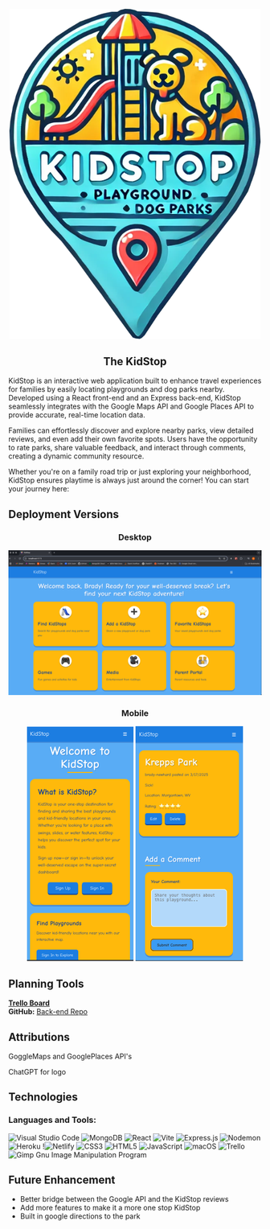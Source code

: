 <p align="center">
  <img src="./public/images/KidStop-logo.png" alt="Logo" width="500">
</p>
<h2 align="center">The KidStop</h2>

<p>KidStop is an interactive web application built to enhance travel experiences for families by easily locating playgrounds and dog parks nearby. Developed using a React front-end and an Express back-end, KidStop seamlessly integrates with the Google Maps API and Google Places API to provide accurate, real-time location data.

Families can effortlessly discover and explore nearby parks, view detailed reviews, and even add their own favorite spots. Users have the opportunity to rate parks, share valuable feedback, and interact through comments, creating a dynamic community resource.

Whether you're on a family road trip or just exploring your neighborhood, KidStop ensures playtime is always just around the corner! You can start your journey here:<p>
<!-- <p align="center">
https://the-craft-beer-collective-30d7183bcd5d.herokuapp.com/
</p> -->

## Deployment Versions
<h3 align="center">Desktop</h3>
<div align="center">
    <img src="./public/images/Desktop.png" alt="Image of the desktop sign in page" />
</div>

<h3 align="center">Mobile</h3>
<div align="center">
    <img src="./public/images/Mobile-dashboard.png" alt="Image of the mobile welcome page" />
    <img src="./public/images/Mobile.png" alt="Image of the mobile add playground page" />
</div>

## Planning Tools
**[Trello Board](https://trello.com/invite/b/67ce6f030054d892a7086735/ATTI46aadff10dd3dcccae6f7826baa630140C1CAB89/Unit%203%20Project%20-%20KidStop)**  
**GitHub:** [Back-end Repo](https://github.com/brady-newhard/kidstop-back-end)  

## Attributions
GoggleMaps and GooglePlaces API's

ChatGPT for logo

## Technologies
<h3 align="left">Languages and Tools:</h3>

![Visual Studio Code](https://img.shields.io/badge/Visual%20Studio%20Code-0078d7.svg?style=for-the-badge&logo=visual-studio-code&logoColor=white)
![MongoDB](https://img.shields.io/badge/MongoDB-%234ea94b.svg?style=for-the-badge&logo=mongodb&logoColor=white)
![React](https://img.shields.io/badge/react-%2320232a.svg?style=for-the-badge&logo=react&logoColor=%2361DAFB)
![Vite](https://img.shields.io/badge/vite-%23646CFF.svg?style=for-the-badge&logo=vite&logoColor=white)
![Express.js](https://img.shields.io/badge/express.js-%23404d59.svg?style=for-the-badge&logo=express&logoColor=%2361DAFB)
![Nodemon](https://img.shields.io/badge/NODEMON-%23323330.svg?style=for-the-badge&logo=nodemon&logoColor=%BBDEAD)
![Heroku](https://img.shields.io/badge/heroku-%23430098.svg?style=for-the-badge&logo=heroku&logoColor=white)
!![Netlify](https://img.shields.io/badge/netlify-%23000000.svg?style=for-the-badge&logo=netlify&logoColor=#00C7B7)
![CSS3](https://img.shields.io/badge/css3-%231572B6.svg?style=for-the-badge&logo=css3&logoColor=white)
![HTML5](https://img.shields.io/badge/html5-%23E34F26.svg?style=for-the-badge&logo=html5&logoColor=white)
![JavaScript](https://img.shields.io/badge/javascript-%23323330.svg?style=for-the-badge&logo=javascript&logoColor=%23F7DF1E)
![macOS](https://img.shields.io/badge/mac%20os-000000?style=for-the-badge&logo=macos&logoColor=F0F0F0)
![Trello](https://img.shields.io/badge/Trello-%23026AA7.svg?style=for-the-badge&logo=Trello&logoColor=white)
![Gimp Gnu Image Manipulation Program](https://img.shields.io/badge/Gimp-657D8B?style=for-the-badge&logo=gimp&logoColor=FFFFFF)

## Future Enhancement
- Better bridge between the Google API and the KidStop reviews
- Add more features to make it a more one stop KidStop
- Built in google directions to the park
